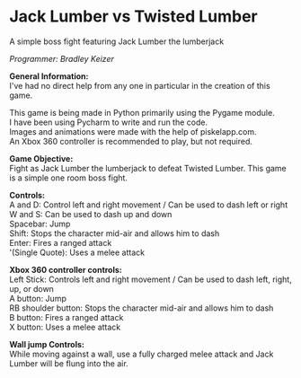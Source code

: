 # Jack Lumber vs Twisted Lumber
A simple boss fight featuring Jack Lumber the lumberjack

_Programmer: Bradley Keizer_

__General Information:__\
I've had no direct help from any one in particular in the creation of this game.

This game is being made in Python primarily using the Pygame module.\
I have been using Pycharm to write and run the code.\
Images and animations were made with the help of piskelapp.com.\
An Xbox 360 controller is recommended to play, but not required.

__Game Objective:__\
Fight as Jack Lumber the lumberjack to defeat Twisted Lumber.  This game is a simple one room boss fight.

__Controls:__\
A and D: Control left and right movement / Can be used to dash left or right\
W and S: Can be used to dash up and down\
Spacebar: Jump\
Shift: Stops the character mid-air and allows him to dash\
Enter: Fires a ranged attack\
'(Single Quote): Uses a melee attack

__Xbox 360 controller controls:__\
Left Stick: Controls left and right movement / Can be used to dash left, right, up, or down\
A button: Jump\
RB shoulder button: Stops the character mid-air and allows him to dash\
B button: Fires a ranged attack\
X button: Uses a melee attack

__Wall jump Controls:__\
While moving against a wall, use a fully charged melee attack and Jack Lumber will be flung into the air.